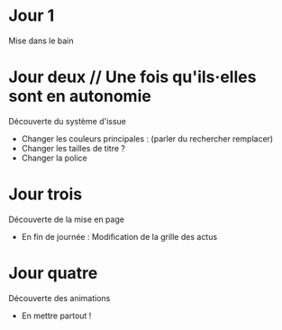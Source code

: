 # Jour 1
Mise dans le bain

# Jour deux  // Une fois qu'ils·elles sont en autonomie
Découverte du système d'issue

- Changer les couleurs principales : (parler du rechercher remplacer)
- Changer les tailles de titre ?
- Changer la police


# Jour trois
 Découverte de la mise en page

  - En fin de journée : Modification de la grille des actus


# Jour quatre
  Découverte des animations

  - En mettre partout !
